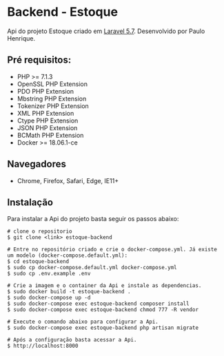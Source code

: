 # Backend - Estoque

Api do projeto Estoque criado em [Laravel 5.7](https://laravel.com/). Desenvolvido por Paulo Henrique.

## Pré requisitos:

- PHP >= 7.1.3
- OpenSSL PHP Extension
- PDO PHP Extension
- Mbstring PHP Extension
- Tokenizer PHP Extension
- XML PHP Extension
- Ctype PHP Extension
- JSON PHP Extension
- BCMath PHP Extension
- Docker >= 18.06.1-ce

## Navegadores
* Chrome, Firefox, Safari, Edge, IE11+

## Instalação

Para instalar a Api do projeto basta seguir os passos abaixo:

```
# clone o repositorio
$ git clone <link> estoque-backend

# Entre no repositório criado e crie o docker-compose.yml. Já existe um modelo (docker-compose.default.yml):
$ cd estoque-backend
$ sudo cp docker-compose.default.yml docker-compose.yml
$ sudo cp .env.example .env

# Crie a imagem e o container da Api e instale as dependencias.
$ sudo docker build -t estoque-backend .
$ sudo docker-compose up -d
$ sudo docker-compose exec estoque-backend composer install
$ sudo docker-compose exec estoque-backend chmod 777 -R vendor

# Execute o comando abaixo para configurar a Api.
$ sudo docker-compose exec estoque-backend php artisan migrate 

# Após a configuração basta acessar a Api.
$ http://localhost:8000
